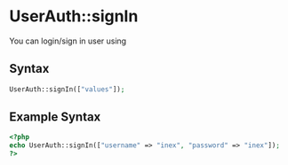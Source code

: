 # UserAuth::signIn

You can login/sign in user using

## Syntax

```php
UserAuth::signIn(["values"]);
```

## Example Syntax

```php
<?php
echo UserAuth::signIn(["username" => "inex", "password" => "inex"]);
?>
```
